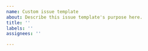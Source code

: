 ```yaml
---
name: Custom issue template
about: Describe this issue template's purpose here.
title: ''
labels: ''
assignees: ''

---
```


<!-- Thanks for reporting a bug! -->
